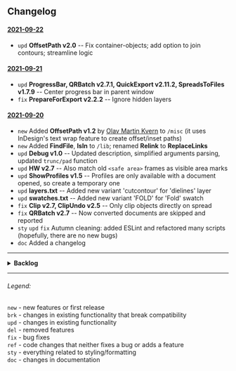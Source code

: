 ## Changelog

#### [2021-09-22](https://github.com/pchiorean/Indentz/search?q=committer-date%3A2021-09-23&type=commits)

- `upd` **OffsetPath v2.0** -- Fix container-objects; add option to join contours; streamline logic

#### [2021-09-21](https://github.com/pchiorean/Indentz/search?q=committer-date%3A2021-09-21&type=commits)

- `upd` **ProgressBar, QRBatch v2.7.1, QuickExport v2.11.2, SpreadsToFiles v1.7.9** -- Center progress bar in parent window
- `fix` **PrepareForExport v2.2.2** -- Ignore hidden layers

#### [2021-09-20](https://github.com/pchiorean/Indentz/search?q=committer-date%3A2021-09-20&type=commits)

- `new` Added **OffsetPath v1.2** by [Olav Martin Kvern](https://www.siliconpublishing.com/blog/free-indesign-scripts/) to `/misc` (it uses InDesign's text wrap feature to create offset/inset paths)
- `new` Added **FindFile**, **IsIn** to `/lib`; renamed **Relink** to **ReplaceLinks**
- `upd` **Debug v1.0** -- Updated description, simplified arguments parsing, updated `trunc/pad` function
- `upd` **HW v2.7** -- Also match old `<safe area>` frames as visible area marks
- `upd` **ShowProfiles v1.5** -- Profiles are only available with a document opened, so create a temporary one
- `upd` **layers.txt** -- Added new variant 'cutcontour' for 'dielines' layer
- `upd` **swatches.txt** -- Added new variant 'FOLD' for 'Fold' swatch
- `fix` **Clip v2.7, ClipUndo v2.5** -- Only clip objects directly on spread
- `fix` **QRBatch v2.7** -- Now converted documents are skipped and reported
- `sty` `upd` `fix` Autumn cleaning: added ESLint and refactored many scripts (hopefully, there are no new bugs)
- `doc` Added a changelog

---

<details><summary><strong>Backlog</strong></summary>

##### New features

- `new` **DocCleanup** -- Ask to delete empty frames
- `new` **DocCleanup** -- Remove unused masters
- `new` **DocCleanup** -- Remove unused styles and groups [#](https://community.adobe.com/t5/indesign/delete-unused-paragraph-styles/m-p/1089672#M165331)
- `new` **QuickExport** -- Add history for dropdowns
- `new` **QuickExport** -- Add JPG & `?`TIFF export profiles
- `new` **Report** -- Add a button to save errors to file

##### Updates

- `brk` **VisibleArea** -- Mark spread's visible area
- `upd` **DefaultSwatches** -- Add tints support
- `upd` **FindFile** -- Use relative paths for includes
- `upd` **PageMarginsFromSelection** -- Set the margins of every page touched by the selection
- `upd` **PageSizeFromSelection** -- Without selection fit all pages to their contents
- `upd` **PrepareForExport, VisibleArea** -- Read layer variants from `layers.txt`, fallback to defaults
- `upd` **QuickExport** -- Put crop marks at 1 mm from trimbox
- `upd` **Report** -- Improve filtering: minus for none of these words; quotes for exact word or phrase
- `upd` **ScaleTo...** -- Scale to `alignDistributeBounds`
- `upd` **SpreadsToFiles** -- ABBBCC -> A{1}, B{3}, C{2}
- `upd` **TextAutoSize** -- Check `baselineShift` [#132](https://github.com/pchiorean/Indentz/issues/132)
- `upd` **VisibleArea** -- Use wildcards for layers' names
- `upd` Make a custom object style for 'Visible area' frame [#123](https://github.com/pchiorean/Indentz/issues/123)
- `ref` **FitTo** -- Refactor snapping to use delta
- `sty` Fix UI static/edittext width (see Marc's [measureString()](https://twitter.com/indiscripts/status/1408788941550108674))
- `?` `brk` **Bounds** -- Convert to constructor
- `?` `upd` **QuickExport** -- Limit export subfolder to suffix's first word
- `?` `upd` **QuickExport** -- JSONify preferences (see [JSON-js](https://github.com/douglascrockford/JSON-js))

##### Bug fixes

- `fix` **DefaultSwatches** -- Check values on parsing
- `fix` **FitTo** -- Check for transformations [#131](https://github.com/pchiorean/Indentz/issues/131) <!-- ItemTransform = [1 0 0 1 0 0] -->
- `fix` **FitTo** -- Forced-fit lines are moved to [0,0]
- `fix` **LabelPageRatios** -- Use spreads' ratio
- `fix` **PageSizeFromFilename** -- Error on pages set to 1:X scale [#129](https://github.com/pchiorean/Indentz/issues/129)
- `fix` **PageSizeFromFilename** -- Limit detected bleed to max values
- `fix` **PageSizeFromSelection** -- For text frames use outlined text bounds
- `fix` **PrepareForExport** -- Ignore hidden layers
- `fix` **QR, QRBatch** -- Align to page > visible area > margins
- `fix` **QR, QRBatch** -- Improve line breaking
- `fix` **QRBatch** -- Remove `preview` & `print` from filenames for separate codes
- `fix` **QRBatch** -- Remove `QR` from filenames for on-doc codes
- `fix` **QuickExport** -- Don't report missing links from the pasteboard
- `fix` **QuickExport** -- No crop marks if no bleed
- `fix` **QuickExport** -- Export separate pages: Don't add a counter if doc has a single page/spread
- `fix` **ShowFonts** -- Font info not available for missing fonts

##### New scripts

- `new` **ActivateDoc1/2/3...** -- Quickly activate documents with Ctrl +  #1, 2, 3...
- `new` **SeparateSpreadPages** [#136](https://github.com/pchiorean/Indentz/issues/136)
- `new` **LayersToFiles** [#94](https://github.com/pchiorean/Indentz/issues/94)

</details>

---

###### Legend:

`new` - new features or first release\
`brk` - changes in existing functionality that break compatibility\
`upd` - changes in existing functionality\
`del` - removed features\
`fix` - bug fixes\
`ref` - code changes that neither fixes a bug or adds a feature\
`sty` - everything related to styling/formatting\
`doc` - changes in documentation

